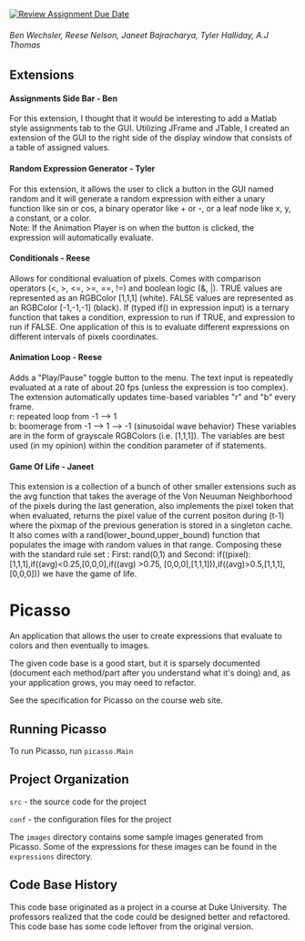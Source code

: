 [![Review Assignment Due Date](https://classroom.github.com/assets/deadline-readme-button-24ddc0f5d75046c5622901739e7c5dd533143b0c8e959d652212380cedb1ea36.svg)](https://classroom.github.com/a/1EiKHzOV)
###### Ben Wechsler, Reese Nelson, Janeet Bajracharya, Tyler Halliday, A.J Thomas

## Extensions

#### Assignments Side Bar - Ben
For this extension, I thought that it would be interesting to add a Matlab style assignments tab to the GUI. Utilizing JFrame and JTable, I created an extension of the GUI to the right side of the display window that consists of a table of assigned values.

#### Random Expression Generator - Tyler
For this extension, it allows the user to click a button in the GUI named random and it will generate a random expression with either a unary function like sin or cos, a binary operator like + or -, or a leaf node like x, y, a constant, or a color. 
<br>Note: If the Animation Player is on when the button is clicked, the expression will automatically evaluate.

#### Conditionals - Reese
Allows for conditional evaluation of pixels. Comes with comparison operators (<, >, <=, >=, ==, !=) and boolean logic (&, |). TRUE values are represented as an RGBColor [1,1,1] (white). FALSE values are represented as an RGBColor [-1,-1,-1] (black). If (typed if() in expression input) is a ternary function that takes a condition, expression to run if TRUE, and expression to run if FALSE. One application of this is to evaluate different expressions on different intervals of pixels coordinates.

#### Animation Loop - Reese
Adds a "Play/Pause" toggle button to the menu. The text input is repeatedly evaluated at a rate of about 20 fps (unless the expression is too complex). The extension automatically updates time-based variables "r" and "b" every frame.
<br>r: repeated loop from -1 --> 1
<br>b: boomerage from -1 --> 1 --> -1 (sinusoidal wave behavior)
These variables are in the form of grayscale RGBColors (i.e. [1,1,1]). The variables are best used (in my opinion) within the condition parameter of if statements.

#### Game Of Life - Janeet
This extension is a collection of a bunch of other smaller extensions such as the avg function that takes the average of the Von Neuuman Neighborhood of the pixels during the last generation, also implements the pixel token that when evaluated, returns the pixel value of the current positon during (t-1) where the pixmap of the previous generation is stored in a singleton cache. It also comes with a rand(lower_bound,upper_bound) function that populates the image with random values in that range. Composing these with the standard rule set : First: rand(0,1) and Second: if((pixel):[1,1,1],if((avg)<0.25,[0,0,0],if((avg) >0.75, [0,0,0],[1,1,1])),if((avg)>0.5,[1,1,1],[0,0,0])) we have the game of life.


# Picasso

An application that allows the user to create expressions that
evaluate to colors and then eventually to images.

The given code base is a good start, but it is sparsely documented
(document each method/part after you understand what it's doing) and,
as your application grows, you may need to refactor.

See the specification for Picasso on the course web site.

## Running Picasso

To run Picasso, run `picasso.Main`

## Project Organization

`src` - the source code for the project

`conf` - the configuration files for the project

The `images` directory contains some sample images generated from Picasso.  Some of the expressions for these images can be found in the `expressions` directory.

## Code Base History

This code base originated as a project in a course at Duke University.  The professors realized that the code could be designed better and refactored.  This code base has some code leftover from the original version.